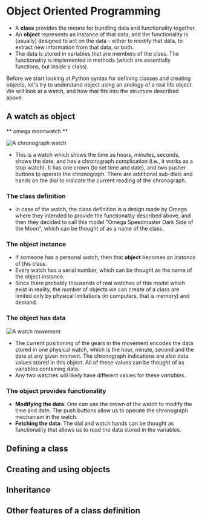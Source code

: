 # Object Oriented Programming

- A **class** provides the _means_ for bundling data and functionality together.
- An **object** represents an instance of that data, and the functionality is (usually) designed to act on the data - either to modify that data, to extract new information from that data, or both.
- The data is stored in variables that are members of the class. The functionality is implemented in methods (which are essentially functions, but inside a class).

Before we start looking at Python syntax for defining classes and creating objects, let's try to understand object using an analogy of a real life object. We will look at a watch, and how that fits into the structure described above.

## A watch as object

** omega moonwatch **

![A chronograph watch](https://raw.githubusercontent.com/amangup/coding-bootcamp/master/lecture8/watch_face.jpg)

- This is a watch which shows the time as hours, minutes, seconds, shows the date, and has a chronograph complication (i.e., it works as a stop watch). It has one crown (to set time and date), and two pusher buttons to operate the chronograph. There are additional sub-dials and hands on the dial to indicate the current reading of the chronograph.

### The class definition

- In case of the watch, the class definition is a design made by Omega where they intended to provide the functionality described above, and then they decided to call this model "Omega Speedmaster Dark Side of the Moon", which can be thought of as a name of the class.

### The object instance

- If someone has a personal watch, then that **object** becomes an _instance_ of this class.
- Every watch has a serial number, which can be thought as the name of the object instance.
- Since there probably thousands of real watches of this model which exist in reality, the number of objects we can create of a class are limited only by physical limitations (in computers, that is memory) and demand.

### The object has data

![A watch movement](https://raw.githubusercontent.com/amangup/coding-bootcamp/master/lecture8/watch_movement.jpg)


- The current positioning of the gears in the movement encodes the data stored in one physical watch, which is the hour, minute, second and the date at any given moment. The chronograph indications are also data values stored in this object. All of these values can be thought of as variables containing data.
- Any two watches will likely have different values for these _variables_.

### The object provides functionality

- **Modifying the data**: One can use the crown of the watch to modify the time and date. The push buttons allow us to operate the chronograph mechanism in the watch.
- **Fetching the data**: The dial and watch hands can be thought as functionality that allows us to read the data stored in the variables. 

## Defining a class

## Creating and using objects

## Inheritance

## Other features of a class definition
